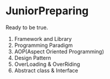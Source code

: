# JuniorPreparing

Ready to be true.

1. Framework and Library
2. Programming Paradigm
3. AOP(Aspect Oriented Programming)
4. Design Pattern 	
5. OverLoading & OverRiding
6. Abstract class & Interface 
